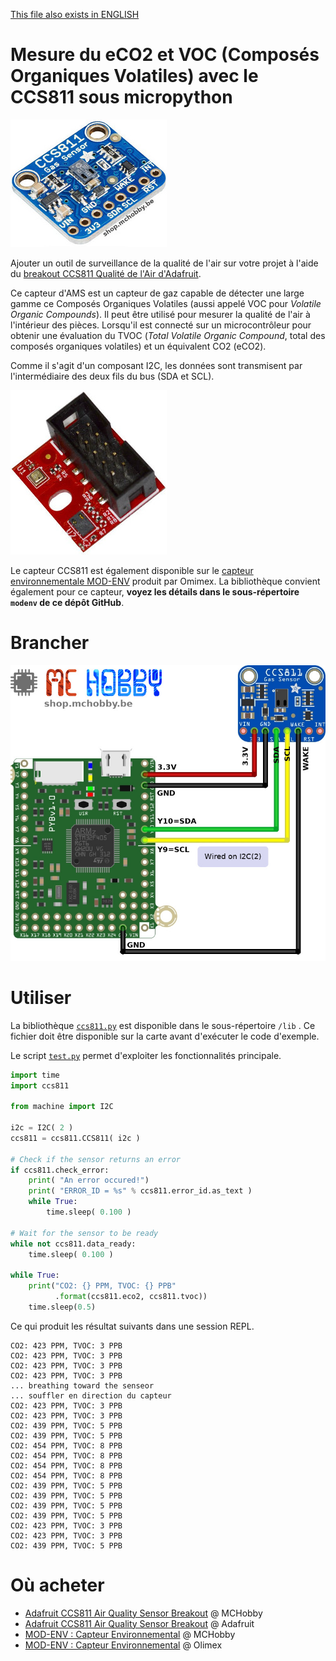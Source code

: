 [This file also exists in ENGLISH](readme_ENG.md)

# Mesure du eCO2 et VOC (Composés Organiques Volatiles) avec le CCS811 sous micropython

![CCS811 Adafruit Breakout with CCS811 and BME280](docs/_static/ccs811.jpg)

Ajouter un outil de surveillance de la qualité de l'air sur votre projet à l'aide du [breakout CCS811 Qualité de l'Air d'Adafruit](https://shop.mchobby.be/fr/breakout/1274-ccs811-senseur-qualite-d-air-cov-et-eco2-3232100012745-adafruit.html).

Ce capteur d'AMS est un capteur de gaz capable de détecter une large gamme ce Composés Organiques Volatiles (aussi appelé VOC pour _Volatile Organic Compounds_). Il peut être utilisé pour mesurer la qualité de l'air à l'intérieur des pièces. Lorsqu'il est connecté sur un microcontrôleur pour obtenir une évaluation du TVOC (_Total Volatile Organic Compound_, total des composés organiques volatiles) et un équivalent CO2 (eCO2).

Comme il s'agit d'un composant I2C, les données sont transmisent par l'intermédiaire des deux fils du bus (SDA et SCL).

![MOD-ENV from Olimex](docs/_static/modenv.jpg)

Le capteur CCS811 est également disponible sur le [capteur environnementale MOD-ENV](https://shop.mchobby.be/fr/uext/1780-capteur-environnementale-tout-en-un-bme280-ccs811-3232100017801.html) produit par Omimex. La bibliothèque convient également pour ce capteur, __voyez les détails dans le sous-répertoire `modenv` de ce dépôt GitHub__.

# Brancher

![Brancher le CCS811 d'Adafruit Industrie sur la Pyboard](docs/_static/ccs811-to-pyboard.jpg)

# Utiliser

La bibliothèque [`ccs811.py`](lib/css811.py) est disponible dans le sous-répertoire `/lib` . Ce fichier doit être disponible sur la carte avant d'exécuter le code d'exemple.

Le script [`test.py`](examples/test.py) permet d'exploiter les fonctionnalités principale.

``` python
import time
import ccs811

from machine import I2C

i2c = I2C( 2 )
ccs811 = ccs811.CCS811( i2c )

# Check if the sensor returns an error
if ccs811.check_error:
	print( "An error occured!")
	print( "ERROR_ID = %s" % ccs811.error_id.as_text )
	while True:
		time.sleep( 0.100 )

# Wait for the sensor to be ready
while not ccs811.data_ready:
	time.sleep( 0.100 )

while True:
    print("CO2: {} PPM, TVOC: {} PPB"
          .format(ccs811.eco2, ccs811.tvoc))
    time.sleep(0.5)
```

Ce qui produit les résultat suivants dans une session REPL.

```
CO2: 423 PPM, TVOC: 3 PPB
CO2: 423 PPM, TVOC: 3 PPB
CO2: 423 PPM, TVOC: 3 PPB
CO2: 423 PPM, TVOC: 3 PPB
... breathing toward the senseor
... souffler en direction du capteur
CO2: 423 PPM, TVOC: 3 PPB
CO2: 423 PPM, TVOC: 3 PPB
CO2: 439 PPM, TVOC: 5 PPB
CO2: 439 PPM, TVOC: 5 PPB
CO2: 454 PPM, TVOC: 8 PPB
CO2: 454 PPM, TVOC: 8 PPB
CO2: 454 PPM, TVOC: 8 PPB
CO2: 454 PPM, TVOC: 8 PPB
CO2: 439 PPM, TVOC: 5 PPB
CO2: 439 PPM, TVOC: 5 PPB
CO2: 439 PPM, TVOC: 5 PPB
CO2: 439 PPM, TVOC: 5 PPB
CO2: 423 PPM, TVOC: 3 PPB
CO2: 423 PPM, TVOC: 3 PPB
CO2: 439 PPM, TVOC: 5 PPB
```

# Où acheter
* [Adafruit CCS811 Air Quality Sensor Breakout](https://shop.mchobby.be/fr/breakout/1274-ccs811-senseur-qualite-d-air-cov-et-eco2-3232100012745-adafruit.html) @ MCHobby
* [Adafruit CCS811 Air Quality Sensor Breakout](https://www.adafruit.com/product/3566) @ Adafruit
* [MOD-ENV : Capteur Environnemental](https://shop.mchobby.be/fr/uext/1780-capteur-environnementale-tout-en-un-bme280-ccs811-3232100017801.html) @ MCHobby
* [MOD-ENV : Capteur Environnemental](https://www.olimex.com/Products/Modules/Sensors/MOD-ENV/open-source-hardware) @ Olimex
